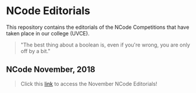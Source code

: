# NCode Editorials
This repository contains the editorials of the NCode Competitions that have taken place in our college (UVCE).

>"The best thing about a boolean is, even if you're wrong, you are only off by a bit."

## NCode November, 2018
> Click this [link](./NCode-November-2018) to access the November NCode Editorials!
